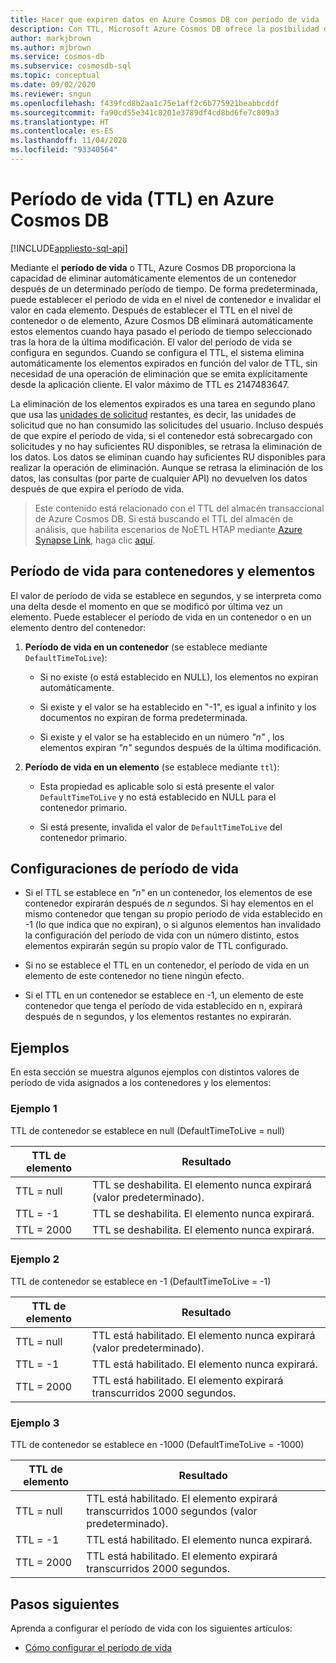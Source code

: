 ```yaml
---
title: Hacer que expiren datos en Azure Cosmos DB con período de vida
description: Con TTL, Microsoft Azure Cosmos DB ofrece la posibilidad de que los documentos se purguen automáticamente del sistema tras un período de tiempo.
author: markjbrown
ms.author: mjbrown
ms.service: cosmos-db
ms.subservice: cosmosdb-sql
ms.topic: conceptual
ms.date: 09/02/2020
ms.reviewer: sngun
ms.openlocfilehash: f439fcd8b2aa1c75e1aff2c6b775921beabbcddf
ms.sourcegitcommit: fa90cd55e341c8201e3789df4cd8bd6fe7c809a3
ms.translationtype: HT
ms.contentlocale: es-ES
ms.lasthandoff: 11/04/2020
ms.locfileid: "93340564"
---
```

# <a name="time-to-live-ttl-in-azure-cosmos-db"></a>Período de vida (TTL) en Azure Cosmos DB
[!INCLUDE[appliesto-sql-api](includes/appliesto-sql-api.md)]

Mediante el **período de vida** o TTL, Azure Cosmos DB proporciona la capacidad de eliminar automáticamente elementos de un contenedor después de un determinado período de tiempo. De forma predeterminada, puede establecer el período de vida en el nivel de contenedor e invalidar el valor en cada elemento. Después de establecer el TTL en el nivel de contenedor o de elemento, Azure Cosmos DB eliminará automáticamente estos elementos cuando haya pasado el período de tiempo seleccionado tras la hora de la última modificación. El valor del período de vida se configura en segundos. Cuando se configura el TTL, el sistema elimina automáticamente los elementos expirados en función del valor de TTL, sin necesidad de una operación de eliminación que se emita explícitamente desde la aplicación cliente. El valor máximo de TTL es 2147483647.

La eliminación de los elementos expirados es una tarea en segundo plano que usa las [unidades de solicitud](request-units.md) restantes, es decir, las unidades de solicitud que no han consumido las solicitudes del usuario. Incluso después de que expire el período de vida, si el contenedor está sobrecargado con solicitudes y no hay suficientes RU disponibles, se retrasa la eliminación de los datos. Los datos se eliminan cuando hay suficientes RU disponibles para realizar la operación de eliminación. Aunque se retrasa la eliminación de los datos, las consultas (por parte de cualquier API) no devuelven los datos después de que expira el período de vida.

> Este contenido está relacionado con el TTL del almacén transaccional de Azure Cosmos DB. Si está buscando el TTL del almacén de análisis, que habilita escenarios de NoETL HTAP mediante [Azure Synapse Link](./synapse-link.md), haga clic [aquí](./analytical-store-introduction.md#analytical-ttl).

## <a name="time-to-live-for-containers-and-items"></a>Período de vida para contenedores y elementos

El valor de período de vida se establece en segundos, y se interpreta como una delta desde el momento en que se modificó por última vez un elemento. Puede establecer el período de vida en un contenedor o en un elemento dentro del contenedor:

1. **Período de vida en un contenedor** (se establece mediante `DefaultTimeToLive`):

   - Si no existe (o está establecido en NULL), los elementos no expiran automáticamente.

   - Si existe y el valor se ha establecido en "-1", es igual a infinito y los documentos no expiran de forma predeterminada.

   - Si existe y el valor se ha establecido en un número *"n"* , los elementos expiran *"n"* segundos después de la última modificación.

2. **Período de vida en un elemento** (se establece mediante `ttl`):

   - Esta propiedad es aplicable solo si está presente el valor `DefaultTimeToLive` y no está establecido en NULL para el contenedor primario.

   - Si está presente, invalida el valor de `DefaultTimeToLive` del contenedor primario.

## <a name="time-to-live-configurations"></a>Configuraciones de período de vida

* Si el TTL se establece en *"n"* en un contenedor, los elementos de ese contenedor expirarán después de *n* segundos.  Si hay elementos en el mismo contenedor que tengan su propio período de vida establecido en -1 (lo que indica que no expiran), o si algunos elementos han invalidado la configuración del período de vida con un número distinto, estos elementos expirarán según su propio valor de TTL configurado. 

* Si no se establece el TTL en un contenedor, el período de vida en un elemento de este contenedor no tiene ningún efecto. 

* Si el TTL en un contenedor se establece en -1, un elemento de este contenedor que tenga el período de vida establecido en n, expirará después de n segundos, y los elementos restantes no expirarán.

## <a name="examples"></a>Ejemplos

En esta sección se muestra algunos ejemplos con distintos valores de período de vida asignados a los contenedores y los elementos:

### <a name="example-1"></a>Ejemplo 1

TTL de contenedor se establece en null (DefaultTimeToLive = null)

|TTL de elemento| Resultado|
|---|---|
|TTL = null|    TTL se deshabilita. El elemento nunca expirará (valor predeterminado).|
|TTL = -1   |TTL se deshabilita. El elemento nunca expirará.|
|TTL = 2000 |TTL se deshabilita. El elemento nunca expirará.|


### <a name="example-2"></a>Ejemplo 2

TTL de contenedor se establece en -1 (DefaultTimeToLive = -1)

|TTL de elemento| Resultado|
|---|---|
|TTL = null |TTL está habilitado. El elemento nunca expirará (valor predeterminado).|
|TTL = -1   |TTL está habilitado. El elemento nunca expirará.|
|TTL = 2000 |TTL está habilitado. El elemento expirará transcurridos 2000 segundos.|


### <a name="example-3"></a>Ejemplo 3

TTL de contenedor se establece en -1000 (DefaultTimeToLive = -1000)

|TTL de elemento| Resultado|
|---|---|
|TTL = null|    TTL está habilitado. El elemento expirará transcurridos 1000 segundos (valor predeterminado).|
|TTL = -1   |TTL está habilitado. El elemento nunca expirará.|
|TTL = 2000 |TTL está habilitado. El elemento expirará transcurridos 2000 segundos.|

## <a name="next-steps"></a>Pasos siguientes

Aprenda a configurar el período de vida con los siguientes artículos:

* [Cómo configurar el período de vida](how-to-time-to-live.md)